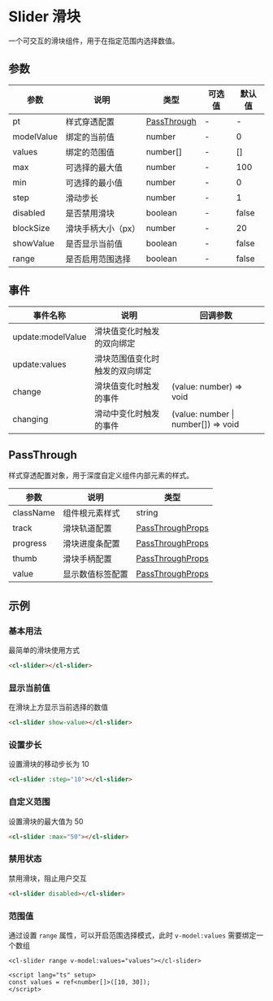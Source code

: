 # Slider 滑块

一个可交互的滑块组件，用于在指定范围内选择数值。

## 参数

| 参数       | 说明               | 类型                        | 可选值 | 默认值 |
| ---------- | ------------------ | --------------------------- | ------ | ------ |
| pt         | 样式穿透配置       | [PassThrough](#passthrough) | -      | -      |
| modelValue | 绑定的当前值       | number                      | -      | 0      |
| values     | 绑定的范围值       | number[]                    | -      | []     |
| max        | 可选择的最大值     | number                      | -      | 100    |
| min        | 可选择的最小值     | number                      | -      | 0      |
| step       | 滑动步长           | number                      | -      | 1      |
| disabled   | 是否禁用滑块       | boolean                     | -      | false  |
| blockSize  | 滑块手柄大小（px） | number                      | -      | 20     |
| showValue  | 是否显示当前值     | boolean                     | -      | false  |
| range      | 是否启用范围选择   | boolean                     | -      | false  |

## 事件

| 事件名称          | 说明                           | 回调参数                            |
| ----------------- | ------------------------------ | ----------------------------------- |
| update:modelValue | 滑块值变化时触发的双向绑定     |                                     |
| update:values     | 滑块范围值变化时触发的双向绑定 |                                     |
| change            | 滑块值变化时触发的事件         | (value: number) => void             |
| changing          | 滑动中变化时触发的事件         | (value: number \| number[]) => void |

## PassThrough

样式穿透配置对象，用于深度自定义组件内部元素的样式。

| 参数      | 说明             | 类型                                                        |
| --------- | ---------------- | ----------------------------------------------------------- |
| className | 组件根元素样式   | string                                                      |
| track     | 滑块轨道配置     | [PassThroughProps](/src/components/doc.md#passthroughprops) |
| progress  | 滑块进度条配置   | [PassThroughProps](/src/components/doc.md#passthroughprops) |
| thumb     | 滑块手柄配置     | [PassThroughProps](/src/components/doc.md#passthroughprops) |
| value     | 显示数值标签配置 | [PassThroughProps](/src/components/doc.md#passthroughprops) |

## 示例

### 基本用法

最简单的滑块使用方式

```html
<cl-slider></cl-slider>
```

### 显示当前值

在滑块上方显示当前选择的数值

```html
<cl-slider show-value></cl-slider>
```

### 设置步长

设置滑块的移动步长为 10

```html
<cl-slider :step="10"></cl-slider>
```

### 自定义范围

设置滑块的最大值为 50

```html
<cl-slider :max="50"></cl-slider>
```

### 禁用状态

禁用滑块，阻止用户交互

```html
<cl-slider disabled></cl-slider>
```

### 范围值

通过设置 `range` 属性，可以开启范围选择模式，此时 `v-model:values` 需要绑定一个数组

```vue
<cl-slider range v-model:values="values"></cl-slider>

<script lang="ts" setup>
const values = ref<number[]>([10, 30]);
</script>
```
